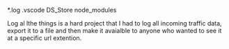*.log
.vscode
DS_Store
node_modules

Log al lthe things is a hard project that I had to log all incoming traffic data, export it to a file and then make it avaialble to anyone who wanted to see it at a specific url extention.